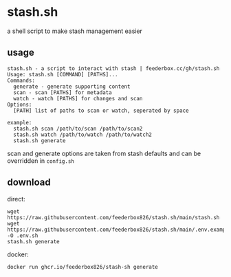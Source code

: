 # stash.sh

a shell script to make stash management easier

## usage
```
stash.sh - a script to interact with stash | feederbox.cc/gh/stash.sh
Usage: stash.sh [COMMAND] [PATHS]...
Commands:
  generate - generate supporting content
  scan - scan [PATHS] for metadata
  watch - watch [PATHS] for changes and scan
Options:
  [PATH] list of paths to scan or watch, seperated by space

example:
  stash.sh scan /path/to/scan /path/to/scan2
  stash.sh watch /path/to/watch /path/to/watch2
  stash.sh generate
```

scan and generate options are taken from stash defaults and can be overridden in `config.sh`

## download
direct:
```
wget https://raw.githubusercontent.com/feederbox826/stash.sh/main/stash.sh
wget https://raw.githubusercontent.com/feederbox826/stash.sh/main/.env.example.sh -O .env.sh
stash.sh generate
```

docker:
```
docker run ghcr.io/feederbox826/stash-sh generate
```
